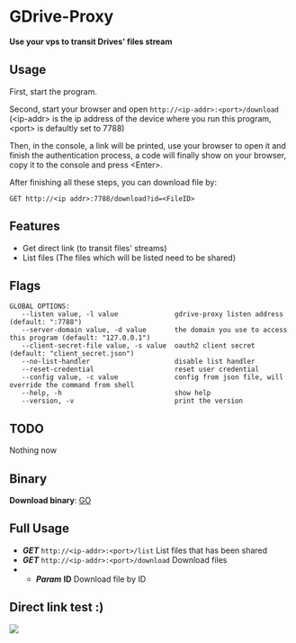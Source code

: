 # GDrive-Proxy

**Use your vps to transit Drives' files stream**

## Usage
First, start the program.

Second, start your browser and open `http://<ip-addr>:<port>/download` (\<ip-addr\> is the ip address of the device where you run this program, \<port\> is defaultly set to 7788)

Then, in the console, a link will be printed, use your browser to open it and finish the authentication process, a code will finally show on your browser, copy it to the console and press \<Enter\>.

After finishing all these steps, you can download file by:

```
GET http://<ip addr>:7788/download?id=<FileID>
```

## Features

* Get direct link (to transit files' streams)
* List files (The files which will be listed need to be shared)

## Flags

```
GLOBAL OPTIONS:
   --listen value, -l value              gdrive-proxy listen address (default: ":7788")
   --server-domain value, -d value       the domain you use to access this program (default: "127.0.0.1")
   --client-secret-file value, -s value  oauth2 client secret (default: "client_secret.json")
   --no-list-handler                     disable list handler
   --reset-credential                    reset user credential
   --config value, -c value              config from json file, will override the command from shell
   --help, -h                            show help
   --version, -v                         print the version
```

## TODO

Nothing now

## Binary

**Download binary**: [GO](http://mainserver.c4o.me:7788/download?id=0B37Qovaa8LUeSU5iZks1NG1MLWM)

## Full Usage

* _**GET**_ `http://<ip-addr>:<port>/list` List files that has been shared
* _**GET**_ `http://<ip-addr>:<port>/download` Download files
* * _**Param**_ **ID** Download file by ID

## Direct link test :)

![](http://mainserver.c4o.me:7788/download?id=0B37Qovaa8LUeZTV6TGtWaTZzZ2M)
